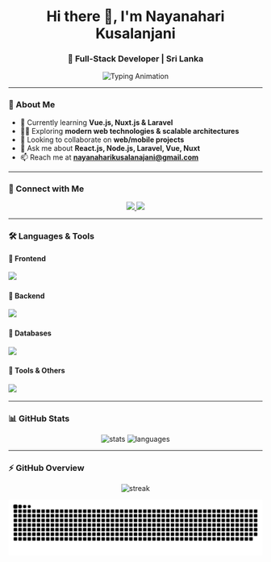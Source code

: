 <h1 align="center">Hi there 👋, I'm Nayanahari Kusalanjani</h1>
<h3 align="center">🚀 Full-Stack Developer | Sri Lanka</h3>

<p align="center">
  <img src="https://readme-typing-svg.herokuapp.com?size=22&duration=3000&color=2F81F7&center=true&vCenter=true&width=500&lines=Full+Stack+Developer;Passionate+about+Web+%26+Mobile+Apps;Always+Learning+%26+Building+New+Things" alt="Typing Animation">
</p>

---

### 🌟 About Me  
- 🌱 Currently learning **Vue.js, Nuxt.js & Laravel**  
- 👩‍💻 Exploring **modern web technologies & scalable architectures**  
- 👯 Looking to collaborate on **web/mobile projects**  
- 💬 Ask me about **React.js, Node.js, Laravel, Vue, Nuxt**  
- 📫 Reach me at **nayanaharikusalanajani@gmail.com**

---

### 🔗 Connect with Me  
<p align="center">
  <a href="https://linkedin.com/in/nayanahari-kusalanjani-773182280" target="blank">
    <img src="https://img.shields.io/badge/LinkedIn-0A66C2?style=for-the-badge&logo=linkedin&logoColor=white" />
  </a>
  <a href="https://www.hackerrank.com/nayanahari" target="blank">
    <img src="https://img.shields.io/badge/HackerRank-2EC866?style=for-the-badge&logo=HackerRank&logoColor=white" />
  </a>
</p>

---

### 🛠️ Languages & Tools  

#### 🔹 Frontend  
<p>
  <img src="https://skillicons.dev/icons?i=html,css,js,ts,react,tailwind,vue,nuxt" />
</p>

#### 🔹 Backend  
<p>
  <img src="https://skillicons.dev/icons?i=nodejs,express,php,laravel,java,cpp,c" />
</p>

#### 🔹 Databases  
<p>
  <img src="https://skillicons.dev/icons?i=mysql,postgresql,mongodb,supabase,prisma" />
</p>

#### 🔹 Tools & Others  
<p>
  <img src="https://skillicons.dev/icons?i=git,github,linux,figma,vscode" />
</p>

---

### 📊 GitHub Stats  
<p align="center">
  <img src="https://github-readme-stats.vercel.app/api?username=nayanahari&show_icons=true&theme=tokyonight" alt="stats" height="180"/>
  <img src="https://github-readme-stats.vercel.app/api/top-langs/?username=nayanahari&layout=compact&theme=tokyonight" alt="languages" height="180"/>
</p>

---

### ⚡ GitHub Overview  
<p align="center">
  <img src="https://github-readme-streak-stats.herokuapp.com?user=nayanahari&theme=tokyonight" alt="streak" />
</p>

<p align="center">
  <img src="https://raw.githubusercontent.com/Platane/snk/output/github-contribution-grid-snake.svg" alt="snake animation" />
</p>
